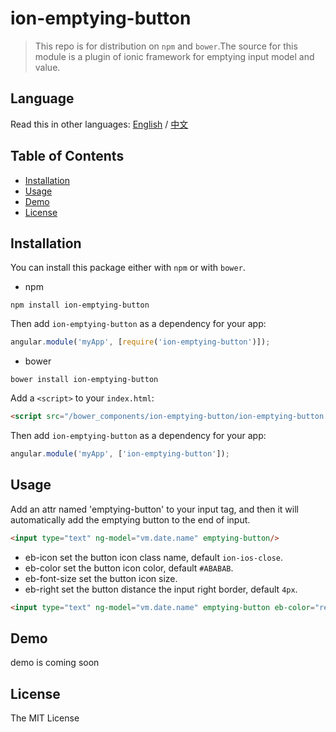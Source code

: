 # ion-emptying-button

> This repo is for distribution on `npm` and `bower`.The source for this module is a plugin
of ionic framework for emptying input model and value.

## Language
Read this in other languages: [English](https://github.com/jarden-liu/ion-emptying-button/blob/master/README.md) / [中文](https://github.com/jarden-liu/ion-emptying-button/blob/master/README.zh-cn.md)

## Table of Contents
- [Installation](#installation)
- [Usage](#usage)
- [Demo](#demo)
- [License](#license)

## Installation

You can install this package either with `npm` or with `bower`.

- npm

```shell
npm install ion-emptying-button
```
Then add `ion-emptying-button` as a dependency for your app:

```javascript
angular.module('myApp', [require('ion-emptying-button')]);
```

- bower

```shell
bower install ion-emptying-button
```


Add a `<script>` to your `index.html`:

```html
<script src="/bower_components/ion-emptying-button/ion-emptying-button.js"></script>
```

Then add `ion-emptying-button` as a dependency for your app:

```javascript
angular.module('myApp', ['ion-emptying-button']);
```


## Usage
Add an  attr named 'emptying-button' to your input tag, and then it will automatically add the emptying button to the end of input.

```html
<input type="text" ng-model="vm.date.name" emptying-button/>
```
- eb-icon  set the button icon class name, default `ion-ios-close`.
- eb-color  set the button icon color, default `#ABABAB`.
- eb-font-size  set the button icon size.
- eb-right  set the button distance the input right border, default `4px`.
```html
<input type="text" ng-model="vm.date.name" emptying-button eb-color="red" eb-right="4px" eb-font-size="15px" eb-icon="ion-android-close"/>
```



## Demo
demo is coming soon
## License

The MIT License
